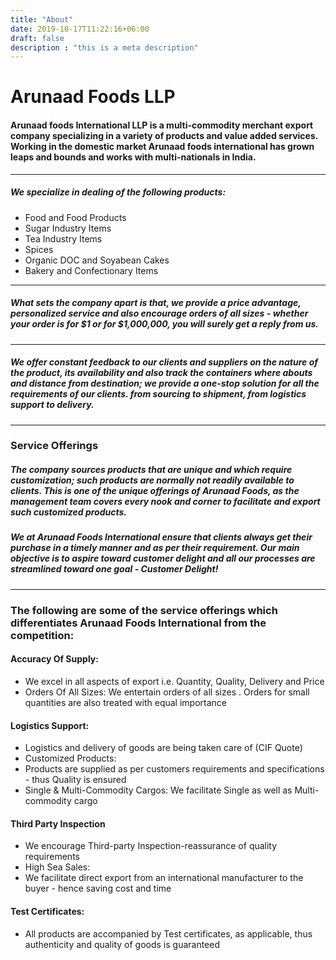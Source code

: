 ```yaml
---
title: "About"
date: 2019-10-17T11:22:16+06:00
draft: false
description : "this is a meta description"
---
```


# Arunaad Foods LLP


#### Arunaad foods International LLP is a multi-commodity merchant export company specializing in a variety of products and value added services. Working in the domestic market Arunaad foods international has grown leaps and bounds and works with multi-nationals in India.

------------

##### We specialize in dealing of the following products:
- Food and Food Products
- Sugar Industry Items
- Tea Industry Items
- Spices
- Organic DOC and Soyabean Cakes
- Bakery and Confectionary Items

------------

##### What sets the company apart is that, we provide a price advantage, personalized service and also encourage orders of all sizes - whether your order is for $1 or for $1,000,000, you will surely get a reply from us.

------------

##### We offer constant feedback to our clients and suppliers on the nature of the product, its availability and also track the containers where abouts and distance from destination; we provide a one-stop solution for all the requirements of our clients. from sourcing to shipment, from logistics support to delivery.

------------

### Service Offerings
##### The company sources products that are unique and which require customization; such products are normally not readily available to clients. This is one of the unique offerings of Arunaad Foods, as the management team covers every nook and corner to facilitate and export such customized products.

##### We at Arunaad Foods International ensure that clients always get their purchase in a timely manner and as per their requirement. Our main objective is to aspire toward customer delight and all our processes are streamlined toward one goal - Customer Delight!

------------

### The following are some of the service offerings which differentiates Arunaad Foods International from the competition:


####  Accuracy Of Supply:
- We excel in all aspects of export i.e. Quantity, Quality, Delivery and Price
-  Orders Of All Sizes: We entertain orders of all sizes . Orders for small quantities are also treated with equal importance

#### Logistics Support:
- Logistics and delivery of goods are being taken care of (CIF Quote)
-  Customized Products:
- Products are supplied as per customers requirements and specifications - thus Quality is ensured
-  Single & Multi-Commodity Cargos: We facilitate Single as well as Multi-commodity cargo
 
####  Third Party Inspection
- We encourage Third-party Inspection-reassurance of quality requirements
-  High Sea Sales:
- We facilitate direct export from an international manufacturer to the buyer - hence saving cost and time
 
####  Test Certificates:
- All products are accompanied by Test certificates, as applicable, thus authenticity and quality of goods is guaranteed
